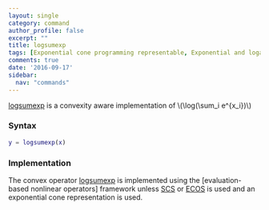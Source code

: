 ```yaml
---
layout: single
category: command
author_profile: false
excerpt: ""
title: logsumexp
tags: [Exponential cone programming representable, Exponential and logarithmic functions]
comments: true
date: '2016-09-17'
sidebar:
  nav: "commands"
---
```


[logsumexp](/command/logsumexp) is a convexity aware implementation of \\(\log(\sum_i e^{x_i})\\)

### Syntax

````matlab
y = logsumexp(x)
````

### Implementation

The convex operator [logsumexp](/command/logsumexp) is implemented using the [evaluation-based nonlinear operators] framework unless [SCS](/solver/scs) or [ECOS](/solver/ecos)  is used and an exponential cone representation is used.
